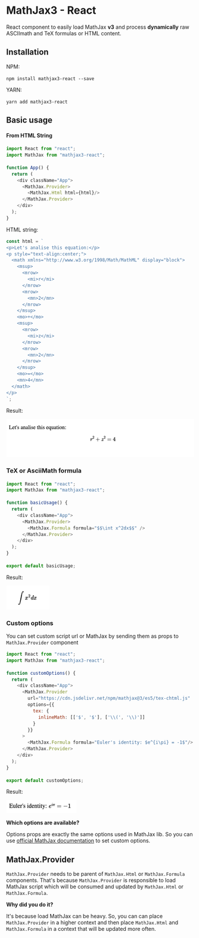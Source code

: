# MathJax3 - React 

React component to  easily load MathJax **v3** and process **dynamically** raw ASCIImath and TeX formulas or HTML content.

## Installation

NPM:

``npm install mathjax3-react --save``

YARN:

``yarn add mathjax3-react``

## Basic usage

#### From HTML String

````javascript
import React from "react";
import MathJax from "mathjax3-react";

function App() {
  return (
    <div className="App">
      <MathJax.Provider>
        <MathJax.Html html={html}/>
      </MathJax.Provider>
    </div>
  );
}
````

HTML string:

````javascript
const html = `
<p>Let's analise this equation:</p>
<p style="text-align:center;">
  <math xmlns="http://www.w3.org/1998/Math/MathML" display="block">
    <msup>
      <mrow>
        <mi>r</mi>
      </mrow>
      <mrow>
        <mn>2</mn>
      </mrow>
    </msup>
    <mo>+</mo>
    <msup>
      <mrow>
        <mi>z</mi>
      </mrow>
      <mrow>
        <mn>2</mn>
      </mrow>
    </msup>
    <mo>=</mo>
    <mn>4</mn>
  </math>
</p>
`;
````

Result:

![basic html example](./docs/images/html-basic.png)

### TeX or AsciiMath formula

````javascript
import React from "react";
import MathJax from "mathjax3-react";

function basicUsage() {
  return (
    <div className="App">
      <MathJax.Provider>
        <MathJax.Formula formula="$$\int x^2dx$$" />
      </MathJax.Provider>
    </div>
  );
}

export default basicUsage;

````

Result:

![basic formula example](./docs/images/formula-basic.png)

### Custom options

You can set custom script url or MathJax by sending them as props to ``MathJax.Provider`` component

````javascript
import React from "react";
import MathJax from "mathjax3-react";

function customOptions() {
  return (
    <div className="App">
      <MathJax.Provider
        url="https://cdn.jsdelivr.net/npm/mathjax@3/es5/tex-chtml.js"
        options={{
          tex: {
            inlineMath: [['$', '$'], ['\\(', '\\)']]
          }
        }}
      >
        <MathJax.Formula formula="Euler's identity: $e^{i\pi} = -1$"/>
      </MathJax.Provider>
    </div>
  );
}

export default customOptions;

````

Result:

![custom formula example](./docs/images/formula-custom.png)


**Which options are available?**

Options props are exactly the same options used in MathJax lib. So you can use [official MathJax documentation](https://docs.mathjax.org/en/latest/web/configuration.html) to set custom options.



## MathJax.Provider

``MathJax.Provider`` needs to be parent of ``MathJax.Html`` or ``MathJax.Formula`` components. That's because ``MathJax.Provider`` is responsible to load MathJax script which will be consumed and updated by ``MathJax.Html`` or ``MathJax.Formula``.

**Why did you do it?**

It's because load MathJax can be heavy. So, you can can place ``MathJax.Provider`` in a higher context and then place ``MathJax.Html`` and ``MathJax.Formula`` in a context that will be updated more often.

